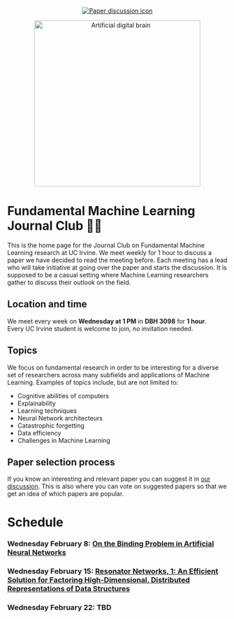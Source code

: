 <p align="center">
    <a href="https://github.com/mikeheddes/fml-jounal-club/discussions/2"><img alt="Paper discussion icon" src="https://img.shields.io/badge/Paper-discussion-orange?style=flat" /></a>
</p>

<div align="center">
    <img width="380px" alt="Artificial digital brain" src="https://raw.githubusercontent.com/mikeheddes/fundamental-ai-jounal-club/main/digital-artificial-brain.png" />
</div>

# Fundamental Machine Learning Journal Club 🤖📖

This is the home page for the Journal Club on Fundamental Machine Learning research at UC Irvine. We meet weekly for 1 hour to discuss a paper we have decided to read the meeting before. Each meeting has a lead who will take initiative at going over the paper and starts the discussion. It is supposed to be a casual setting where Machine Learning researchers gather to discuss their outlook on the field.

## Location and time

We meet every week on **Wednesday at 1 PM** in **DBH 3098** for **1 hour**.<br/>
Every UC Irvine student is welcome to join, no invitation needed.

## Topics

We focus on fundamental research in order to be interesting for a diverse set of researchers across many subfields and applications of Machine Learning. Examples of topics include, but are not limited to:

- Cognitive abilities of computers
- Explainability
- Learning techniques
- Neural Network architecteurs
- Catastrophic forgetting
- Data efficiency
- Challenges in Machine Learning

## Paper selection process

If you know an interesting and relevant paper you can suggest it in [our discussion](https://github.com/mikeheddes/fml-jounal-club/discussions/2). This is also where you can vote on suggested papers so that we get an idea of which papers are popular.

# Schedule

### Wednesday February 8: [On the Binding Problem in Artificial Neural Networks](https://arxiv.org/abs/2012.05208)

### Wednesday February 15: [Resonator Networks, 1: An Efficient Solution for Factoring High-Dimensional, Distributed Representations of Data Structures](https://ieeexplore.ieee.org/abstract/document/9272714)

### Wednesday February 22: TBD
